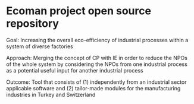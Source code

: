 Ecoman project open source repository
===========

Goal: Increasing the overall eco-efficiency of industrial processes within a system of diverse factories

Approach: Merging the concept of CP with IE in order to reduce the NPOs of the whole system by considering the NPOs from one industrial process as a potential useful input for another industrial process

Outcome: Tool that consists of (1) independently from an industrial sector applicable software and (2) tailor-made modules for the manufacturing industries in Turkey and Switzerland
